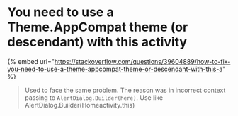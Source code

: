 # You need to use a Theme.AppCompat theme (or descendant) with this activity

{% embed url="https://stackoverflow.com/questions/39604889/how-to-fix-you-need-to-use-a-theme-appcompat-theme-or-descendant-with-this-a" %}

> Used to face the same problem. The reason was in incorrect context passing to `AlertDialog.Builder(here)`. Use like AlertDialog.Builder(Homeactivity.this)
